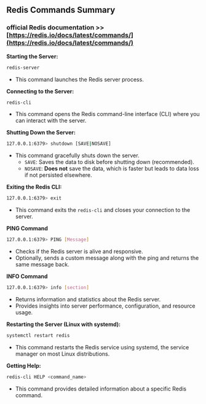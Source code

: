 ## Redis Commands Summary
### **official Redis documentation** >> [https://redis.io/docs/latest/commands/](https://redis.io/docs/latest/commands/)

**Starting the Server:**

```bash
redis-server
```

- This command launches the Redis server process.

**Connecting to the Server:**

```bash
redis-cli
```

- This command opens the Redis command-line interface (CLI) where you can interact with the server.

**Shutting Down the Server:**

```bash
127.0.0.1:6379> shutdown [SAVE|NOSAVE]
```

- This command gracefully shuts down the server.
  - `SAVE`: Saves the data to disk before shutting down (recommended).
  - `NOSAVE`: **Does not** save the data, which is faster but leads to data loss if not persisted elsewhere.

**Exiting the Redis CLI:**

```bash
127.0.0.1:6379> exit
```
- This command exits the `redis-cli` and closes your connection to the server.

**PING Command**

```bash
127.0.0.1:6379> PING [Message]
```
* Checks if the Redis server is alive and responsive.
* Optionally, sends a custom message along with the ping and returns the same message back.

**INFO Command**

```bash
127.0.0.1:6379> info [section]
```
* Returns information and statistics about the Redis server.
* Provides insights into server performance, configuration, and resource usage.

**Restarting the Server (Linux with systemd):**

```bash
systemctl restart redis
```

- This command restarts the Redis service using systemd, the service manager on most Linux distributions.

**Getting Help:**

```bash
redis-cli HELP <command_name>
```

- This command provides detailed information about a specific Redis command.
